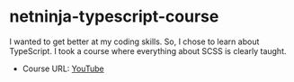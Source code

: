 # netninja-typescript-course

I wanted to get better at my coding skills. So, I chose to learn about TypeScript. I took a course where everything about SCSS is clearly taught.

- Course URL: [YouTube](https://www.youtube.com/watch?v=fPYbNXzXP6M&list=PL4cUxeGkcC9gUgr39Q_yD6v-bSyMwKPUI&index=21&ab_channel=NetNinja)
